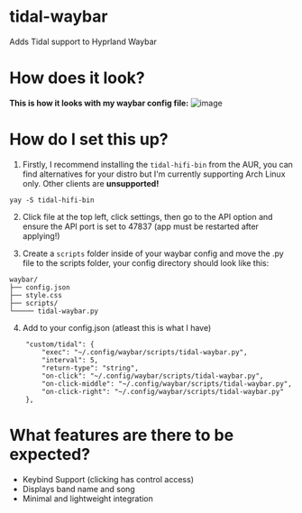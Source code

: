 # tidal-waybar
Adds Tidal support to Hyprland Waybar

# How does it look?
__This is how it looks with my waybar config file:__
![image](https://github.com/user-attachments/assets/2170bc8d-b2dd-4a18-aa49-a64b5a39a193)

# How do I set this up?
1. Firstly, I recommend installing the ```tidal-hifi-bin``` from the AUR, you can find alternatives for your distro but I'm currently supporting Arch Linux only. Other clients are **unsupported!**
```
yay -S tidal-hifi-bin
```

2. Click file at the top left, click settings, then go to the API option and ensure the API port is set to 47837 (app must be restarted after applying!)

3. Create a ```scripts``` folder inside of your waybar config and move the .py file to the scripts folder, your config directory should look like this:
```
waybar/
├── config.json
├── style.css
├── scripts/
└───── tidal-waybar.py
```

4. Add to your config.json (atleast this is what I have)
```
    "custom/tidal": {
    	"exec": "~/.config/waybar/scripts/tidal-waybar.py",
    	"interval": 5,
    	"return-type": "string",
    	"on-click": "~/.config/waybar/scripts/tidal-waybar.py",
    	"on-click-middle": "~/.config/waybar/scripts/tidal-waybar.py",
    	"on-click-right": "~/.config/waybar/scripts/tidal-waybar.py"
    },
```

# What features are there to be expected?
- Keybind Support (clicking has control access)
- Displays band name and song
- Minimal and lightweight integration


